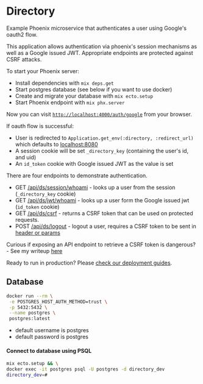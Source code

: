 # Directory
Example Phoenix microservice that authenticates a user using Google's oauth2 flow.

This application allows authentication via phoenix's session mechanisms as well as a Google issued JWT. Appropriate endpoints are protected against CSRF attacks.

To start your Phoenix server:

  * Install dependencies with `mix deps.get`
  * Start postgres database (see below if you want to use docker)
  * Create and migrate your database with `mix ecto.setup`
  * Start Phoenix endpoint with `mix phx.server`

Now you can visit [`http://localhost:4000/auth/google`](http://localhost:4000/auth/google) from your browser.

If oauth flow is successful:
* User is redirected to `Application.get_env(:directory, :redirect_url)` which defaults to [localhost:8080]("http://localhost:8080")
* A session cookie will be set `_directory_key` (containing the user's id, and uid)
* An `id_token` cookie with Google issued JWT as the value is set

There are four endpoints to demonstrate authentication. 
* GET [/api/ds/session/whoami](localhost:8080/api/ds/session/whoami) - looks up a user from the session (`_directory_key` cookie)
* GET [/api/ds/jwt/whoami](localhost:8080/api/ds/jwt/whoami) - looks up a user form the Google issued jwt (`id_token` cookie)
* GET [/api/ds/csrf](localhost:8080/api/ds/csrf) - returns a CSRF token that can be used on protected requests.
* POST [/api/ds/logout](localhost:8080/api/ds/logout) - logout a user, requires a CSRF token to be sent in [header or params](https://hexdocs.pm/plug/Plug.CSRFProtection.html)

 
Curious if exposing an API endpoint to retrieve a CSRF token is dangerous? - See my writeup [here](https://www.notion.so/lsltr/A-CORS-Endpoint-ee305f7cfb0645b09d7cda18aaf586b0)

Ready to run in production? Please [check our deployment guides](https://hexdocs.pm/phoenix/deployment.html).

## Database
```bash
docker run --rm \
 -e POSTGRES_HOST_AUTH_METHOD=trust \
 -p 5432:5432 \
 --name postgres \
 postgres:latest
```  
* default username is postgres
* default password is postgres

#### Connect to database using PSQL
```bash
mix ecto.setup && \
docker exec -it postgres psql -U postgres -d directory_dev
directory_dev=#
```
